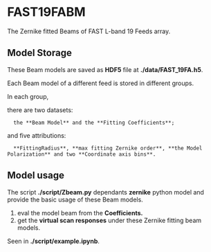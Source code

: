 #  FAST19FABM

The Zernike fitted Beams of FAST L-band 19 Feeds array.

## Model Storage

These Beam models are saved as **HDF5** file at **./data/FAST_19FA.h5**.

Each Beam model of a different feed is stored in different groups. 

In each group, 

  there are two datasets:

      the **Beam Model** and the **Fitting Coefficients**;
  
  and five attributions:  
  
      **FittingRadius**, **max fitting Zernike order**, **the Model Polarization** and two **Coordinate axis bins**.

## Model usage

The script **./script/Zbeam.py** dependants **zernike** python model and provide the basic usage of these Beam models.
1. eval the model beam from the **Coefficients.**
2. get the **virtual scan responses** under these Zernike fitting beam models.

Seen in **./script/example.ipynb**.
